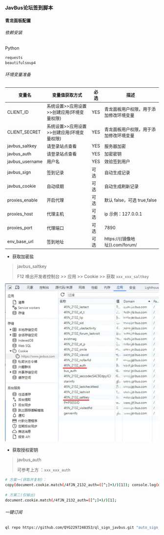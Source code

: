 ### JavBus论坛签到脚本

#### 青龙面板配置

###### 依赖安装
Python
```bash
requests
beautifulsoup4
```

###### 环境变量准备

| 变量名          | 变量值获取方式                             | 必选 | 描述                                   |
| --------------- | ------------------------------------------ | ---- | -------------------------------------- |
| CLIENT_ID       | 系统设置>>应用设置>>创建应用(环境变量权限) | YES  | 青龙面板用户权限，用于添加修改环境变量 |
| CLIENT_SECRET   | 系统设置>>应用设置>>创建应用(环境变量权限) | YES  | 青龙面板用户权限，用于添加修改环境变量 |
| javbus_saltkey  | 请登录站点查看                             | YES  | 服务器加密                             |
| javbus_auth     | 请登录站点查看                             | YES  | 加密密钥                               |
| javbus_username | 用户名                                     | YES  | 效验签到用户                           |
| javbus_sign     | 签到记录                                   | 可选 | 自动生成记录                           |
| javbus_cookie   | 自动续期                                   | 可选 | 自动生成刷新记录                       |
| proxies_enable  | 开启代理                                   | 可选 | 默认 false，可选 true,false            |
| proxies_host    | 代理主机                                   | 可选 | ip 示例：127.0.0.1                     |
| proxies_port    | 代理端口                                   | 可选 | 7890                                   |
| env_base_url    | 签到地址                                   | 可选 | https://{{镜像地址}}.com/forum/        |

+ 获取加密盐

> javbus_saltkey
>
> F12 唤出开发者控制台 >> 应用 >> Cookie >> 获取 `xxx_xxx_saltkey`

![Snipaste_2023-11-09_17-55-46](readme.assets/Snipaste_2023-11-09_17-55-46.png)

+ 获取授权密钥

> javbus_auth
>
> 可参考上方 ：`xxx_xxx_auth`

```sh
# 方案一(获取并复制)：
copy(document.cookie.match(/4fJN_2132_auth=([^;]+)/)[1]); console.log(document.cookie.match(/4fJN_2132_auth=([^;]+)/)[1]);

# 方案二(仅输出)
document.cookie.match(/4fJN_2132_auth=([^;]+)/)[1];
```



###### 一键订阅
```bash
ql repo https://github.com/QYG2297248353/ql_sign_javbus.git "auto_sign_javbus" "" "qlApi"
```
